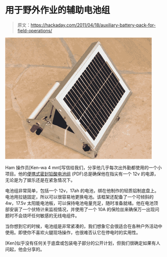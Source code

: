 # 用于野外作业的辅助电池组

> 原文：<https://hackaday.com/2011/04/18/auxiliary-battery-pack-for-field-operations/>

![portable_battery_pack](img/146ab0d23b6918531737235511bd7e82.png "portable_battery_pack")

Ham 操作员[Ken–wa 4 mnt]写信给我们，分享他几乎每次出外勤都使用的一个小项目。他的[便携式密封铅酸电池组](http://www.qrpbuilder.com/downloads/portable_sla_power.pdf) (PDF)总是确保他在指尖有一个 12v 的电源，无论是为了娱乐还是在紧急情况下。

电池组非常简单，包括一个 12v，17ah 的电池，绑在他制作的轻质铝制底盘上。电池用拉链固定，所以可以很容易地更换电池。该框架还配备了一个可倾斜的 4w，17.5v 太阳能电池板，可以保持电池电量充足，随时准备就绪。他在电池顶部安装了一个伏特计来监视情况，并使用了一个 10A 的保险丝来确保万一出现问题时不会烧坏任何敏感的无线电组件。

当你想到它的时候，电池组是非常紧凑的，我们想象它会很适合在各种户外活动中使用。即使你不喜欢火腿现场操作，也很难否认它在停电时的实用性。

[Ken]似乎没有任何关于底盘或包装电子部分的公开计划，但我们很确定如果有人问起，他会分享的。